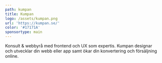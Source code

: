```yaml
---
path: kumpan
title: Kumpan
logo: /assets/kumpan.png
url: 'https://kumpan.se/'
color: '#17171A'
sponsortype: main
---
```

Konsult & webbyrå med frontend och UX som expertis. Kumpan designar och utvecklar din webb eller app samt ökar din konvertering och försäljning online.
